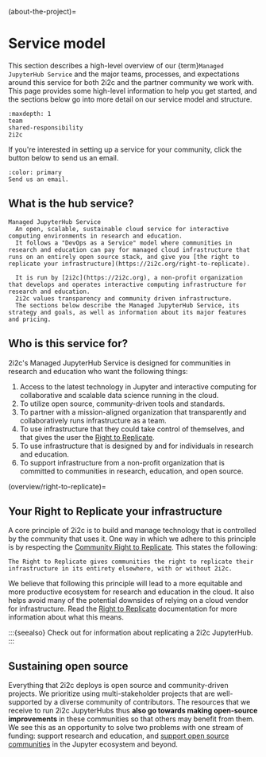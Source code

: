 (about-the-project)=
# Service model

This section describes a high-level overview of our {term}`Managed JupyterHub Service` and the major teams, processes, and expectations around this service for both 2i2c and the partner community we work with.
This page provides some high-level information to help you get started, and the sections below go into more detail on our service model and structure.

```{toctree}
:maxdepth: 1
team
shared-responsibility
2i2c
```

If you're interested in setting up a service for your community, click the button below to send us an email.

```{button-link} mailto:hello@2i2c.org
:color: primary
Send us an email.
```

## What is the hub service?

```{glossary}
Managed JupyterHub Service
  An open, scalable, sustainable cloud service for interactive computing environments in research and education.
  It follows a "DevOps as a Service" model where communities in research and education can pay for managed cloud infrastructure that runs on an entirely open source stack, and give you [the right to replicate your infrastructure](https://2i2c.org/right-to-replicate).

  It is run by [2i2c](https://2i2c.org), a non-profit organization that develops and operates interactive computing infrastructure for research and education.
  2i2c values transparency and community driven infrastructure.
  The sections below describe the Managed JupyterHub Service, its strategy and goals, as well as information about its major features and pricing.
```

## Who is this service for?

2i2c's Managed JupyterHub Service is designed for communities in research and education who want the following things:

1. Access to the latest technology in Jupyter and interactive computing for collaborative and scalable data science running in the cloud.
2. To utilize open source, community-driven tools and standards.
3. To partner with a mission-aligned organization that transparently and collaboratively runs infrastructure as a team.
4. To use infrastructure that they could take control of themselves, and that gives the user the [Right to Replicate](overview/right-to-replicate).
5. To use infrastructure that is designed by and for individuals in research and education.
6. To support infrastructure from a non-profit organization that is committed to communities in research, education, and open source.

(overview/right-to-replicate)=
## Your Right to Replicate your infrastructure

A core principle of 2i2c is to build and manage technology that is controlled by the community that uses it.
One way in which we adhere to this principle is by respecting the [Community Right to Replicate](https://2i2c.org/right-to-replicate/). This states the following:

```{epigraph}
The Right to Replicate gives communities the right to replicate their infrastructure in its entirety elsewhere, with or without 2i2c.
```

We believe that following this principle will lead to a more equitable and more productive ecosystem for research and education in the cloud. It also helps avoid many of the potential downsides of relying on a cloud vendor for infrastructure. Read the [Right to Replicate](https://2i2c.org/right-to-replicate/) documentation for more information about what this means.

:::{seealso}
Check out [](../../admin/howto/replicate.md) for information about replicating a 2i2c JupyterHub.
:::

## Sustaining open source

Everything that 2i2c deploys is open source and community-driven projects.
We prioritize using multi-stakeholder projects that are well-supported by a diverse community of contributors.
The resources that we receive to run 2i2c JupyterHubs thus **also go towards making open-source improvements** in these communities so that others may benefit from them.
We see this as an opportunity to solve two problems with one stream of funding: support research and education, and [support open source communities](https://2i2c.org/about#values) in the Jupyter ecosystem and beyond.
